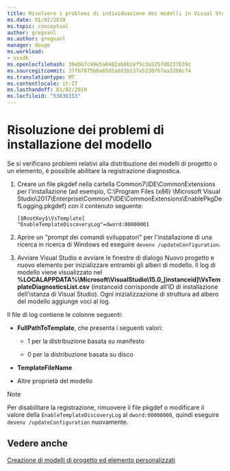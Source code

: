 ```yaml
---
title: Risolvere i problemi di individuazione dei modelli in Visual Studio | Microsoft Docs
ms.date: 01/02/2018
ms.topic: conceptual
author: gregvanl
ms.author: gregvanl
manager: douge
ms.workload:
- vssdk
ms.openlocfilehash: 39ebb7c49e5a8482ab0b2ef5c3a5257d0237b39c
ms.sourcegitcommit: 37fb7075b0a65d2add3b137a5230767aa3266c74
ms.translationtype: MT
ms.contentlocale: it-IT
ms.lasthandoff: 01/02/2019
ms.locfileid: "53836153"
---
```

# <a name="troubleshooting-template-installation"></a>Risoluzione dei problemi di installazione del modello

Se si verificano problemi relativi alla distribuzione dei modelli di progetto o un elemento, è possibile abilitare la registrazione diagnostica.

1. Creare un file pkgdef nella cartella Common7\IDE\CommonExtensions per l'installazione (ad esempio, C:\Program Files (x86) \Microsoft Visual Studio\2017\Enterprise\Common7\IDE\CommonExtensions\EnablePkgDefLogging.pkgdef) con il contenuto seguente:

    ```
    [$RootKey$\VsTemplate]
    "EnableTemplateDiscoveryLog"=dword:00000001
    ```

1. Aprire un "prompt dei comandi sviluppatori" per l'installazione di una ricerca in ricerca di Windows ed eseguire `devenv /updateConfiguration`.

1. Avviare Visual Studio e avviare le finestre di dialogo Nuovo progetto e nuovo elemento per inizializzare entrambi gli alberi di modello. Il log di modello viene visualizzato nel **%LOCALAPPDATA%\Microsoft\VisualStudio\15.0_[instanceid]\VsTemplateDiagnosticsList.csv** (instanceid corrisponde all'ID di installazione dell'istanza di Visual Studio). Ogni inizializzazione di struttura ad albero del modello aggiunge voci al log.

Il file di log contiene le colonne seguenti:

- **FullPathToTemplate**, che presenta i seguenti valori:

    - 1 per la distribuzione basata su manifesto

    - 0 per la distribuzione basata su disco

- **TemplateFileName**

- Altre proprietà del modello

> [!NOTE]
> Per disabilitare la registrazione, rimuovere il file pkgdef o modificare il valore della `EnableTemplateDiscoveryLog` al `dword:00000000`, quindi eseguire `devenv /updateConfiguration` nuovamente.

## <a name="see-also"></a>Vedere anche

[Creazione di modelli di progetto ed elemento personalizzati](creating-custom-project-and-item-templates.md)